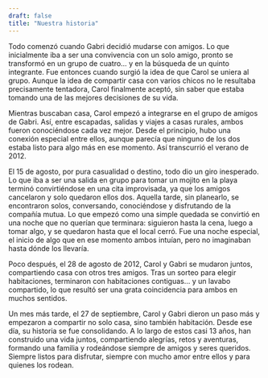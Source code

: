 ```yaml
---
draft: false
title: "Nuestra historia"
---
```


Todo comenzó cuando Gabri decidió mudarse con amigos. Lo que inicialmente iba a ser una convivencia con un solo amigo, pronto se transformó en un grupo de cuatro… y en la búsqueda de un quinto integrante. Fue entonces cuando surgió la idea de que Carol se uniera al grupo. Aunque la idea de compartir casa con varios chicos no le resultaba precisamente tentadora, Carol finalmente aceptó, sin saber que estaba tomando una de las mejores decisiones de su vida.

Mientras buscaban casa, Carol empezó a integrarse en el grupo de amigos de Gabri. Así, entre escapadas, salidas y viajes a casas rurales, ambos fueron conociéndose cada vez mejor. Desde el principio, hubo una conexión especial entre ellos, aunque parecía que ninguno de los dos estaba listo para algo más en ese momento. Así transcurrió el verano de 2012.

El 15 de agosto, por pura casualidad o destino, todo dio un giro inesperado. Lo que iba a ser una salida en grupo para tomar un mojito en la playa terminó convirtiéndose en una cita improvisada, ya que los amigos cancelaron y solo quedaron ellos dos. Aquella tarde, sin planearlo, se encontraron solos, conversando, conociéndose y disfrutando de la compañía mutua. Lo que empezó como una simple quedada se convirtió en una noche que no querían que terminara: siguieron hasta la cena, luego a tomar algo, y se quedaron hasta que el local cerró. Fue una noche especial, el inicio de algo que en ese momento ambos intuían, pero no imaginaban hasta dónde los llevaría.

Poco después, el 28 de agosto de 2012, Carol y Gabri se mudaron juntos, compartiendo casa con otros tres amigos. Tras un sorteo para elegir habitaciones, terminaron con habitaciones contiguas… y un lavabo compartido, lo que resultó ser una grata coincidencia para ambos en muchos sentidos.

Un mes más tarde, el 27 de septiembre, Carol y Gabri dieron un paso más y empezaron a compartir no solo casa, sino también habitación. Desde ese día, su historia se fue consolidando. A lo largo de estos casi 13 años, han construido una vida juntos, compartiendo alegrías, retos y aventuras, formando una familia y rodeándose siempre de amigos y seres queridos. Siempre listos para disfrutar, siempre con mucho amor entre ellos y para quienes los rodean.
